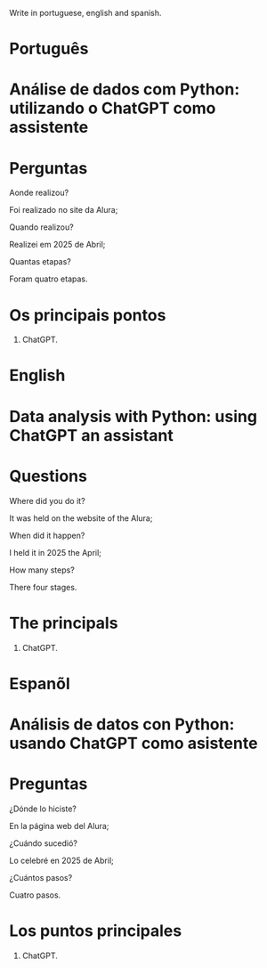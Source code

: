 Write in portuguese, english and spanish.

# Português 

# Análise de dados com Python: utilizando o ChatGPT como assistente




# Perguntas

Aonde realizou?

Foi realizado no site da Alura;

Quando realizou?

Realizei em 2025 de Abril;

Quantas etapas?

Foram quatro etapas.

# Os principais pontos

1. ChatGPT.


# English


#  Data analysis with Python: using ChatGPT an assistant


# Questions

Where did you do it?

It was held on the website of the Alura;

When did it happen?

I held it in 2025 the April;

How many steps?

There four stages.

# The principals


1. ChatGPT.


# Espanõl


#  Análisis de datos con Python: usando ChatGPT como asistente


# Preguntas

¿Dónde lo hiciste?

En la página web del Alura;

¿Cuándo sucedió?

Lo celebré en 2025 de Abril;

¿Cuántos pasos?

Cuatro  pasos.

# Los puntos principales


1. ChatGPT.

